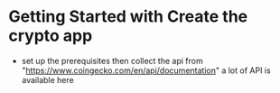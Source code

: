 # Getting Started with Create the crypto app

- set up the prerequisites then collect the api from
"https://www.coingecko.com/en/api/documentation"
a lot of API is available here 


